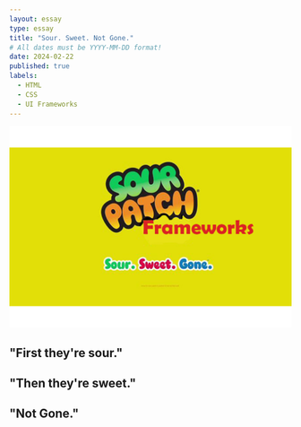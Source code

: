 ```yaml
---
layout: essay
type: essay
title: "Sour. Sweet. Not Gone."
# All dates must be YYYY-MM-DD format!
date: 2024-02-22
published: true
labels:
  - HTML
  - CSS
  - UI Frameworks
---
```


<img class="rounded mx-auto d-block" src="../img/soursweetgone.png">

## "First they're sour."



## "Then they're sweet."



## "Not Gone."

